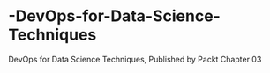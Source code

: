 # -DevOps-for-Data-Science-Techniques
 DevOps for Data Science Techniques, Published by Packt
Chapter 03
